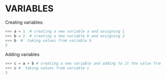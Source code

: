 # VARIABLES

Creating variables:

```python
>>> a = 1  # creating a new variable a and assigning 1
>>> b = 2  # creating a new variable b and assigning 2
>>> b  #  taking values from variable b
2
```

Adding variables

```python
>>> c = a + b # creating a new variable and adding to it the value from the result of adding a and b
>>> c #  taking values from variable c
3
```

